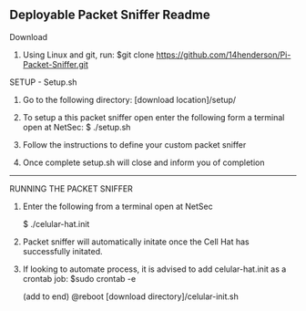 Deployable Packet Sniffer Readme
---------------------------------
Download
1) Using Linux and git, run:
	$git clone https://github.com/14henderson/Pi-Packet-Sniffer.git

	

SETUP - Setup.sh
1) Go to the following directory:
	[download location]/setup/
1) To setup a this packet sniffer open enter the following form a terminal open at NetSec:
	$ ./setup.sh

2) Follow the instructions to define your custom packet sniffer

3) Once complete setup.sh will close and inform you of completion

--------------------------
RUNNING THE PACKET SNIFFER

1) Enter the following from a terminal open at NetSec

	$ ./celular-hat.init

2) Packet sniffer will automatically initate once the Cell Hat has successfully initated.

3) If looking to automate process, it is advised to add celular-hat.init as a crontab job:
	$sudo crontab -e
	
	(add to end)
	@reboot [download directory]/celular-init.sh
	
